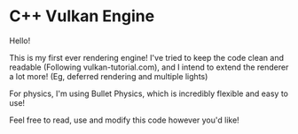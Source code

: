 # C++ Vulkan Engine
Hello!

This is my first ever rendering engine! I've tried to keep the code clean and readable (Following vulkan-tutorial.com), and I intend to extend the renderer a lot more! (Eg, deferred rendering and multiple lights)

For physics, I'm using Bullet Physics, which is incredibly flexible and easy to use!

Feel free to read, use and modify this code however you'd like!